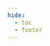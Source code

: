 ```yaml
---
hide:
  - toc
  - footer
---
```

<script type="module" src="https://unpkg.com/rapidoc/dist/rapidoc-min.js"></script>
<style>
#rapidoccontainer {
    height: auto;
}
</style>
<div id="rapidoccontainer"></div>
<script>
// Examine the mkdocs palette component and return the name of
// the rapidoc theme that corresponds to the active palette
function palette_to_theme(palette) {
  if (palette && typeof palette.color === "object") {
    return palette.color.scheme === "slate" ? "dark" : "light";
  }
  return "light";
}

window.addEventListener('DOMContentLoaded', (event) => {
  // Create a rapi-doc element.
  // I can't figure out how to get mkdocs to allow me to define
  // this rapidoc custom html element directly, so we're doing
  // this dynamically once the page loads.
  var doc = document.createElement('rapi-doc')
  // Point it to the kumod spec
  doc.setAttribute('spec-url', "/reference/kumod.openapi.json");
  // Set the theme appropriately
  doc.setAttribute('theme', palette_to_theme(__md_get("__palette")));

  // Some tweaks to make it fit better into our mkdocs
  // <https://rapidocweb.com/api.html>
  doc.setAttribute('show-header', 'false');
  doc.setAttribute('allow-try', 'true');
  doc.setAttribute('allow-server-selection', 'false');
  doc.setAttribute('allow-authentication', 'false');
  doc.setAttribute('allow-spec-file-download', 'true');
  doc.setAttribute('show-curl-before-try', 'true');

  // Now insert this element into the DOM
  document.getElementById('rapidoccontainer').appendChild(doc);

  // Subscribe to component changes, so that we can detect when
  // the user changes light/dark mode
  const ref = document.querySelector("[data-md-component=palette]");
  component$.subscribe(component => {
    if (component.ref === ref) {
      // Update the rapidoc theme to match the mkdoc theme
      doc.setAttribute('theme', palette_to_theme(component));
    }
  })

})
</script>
